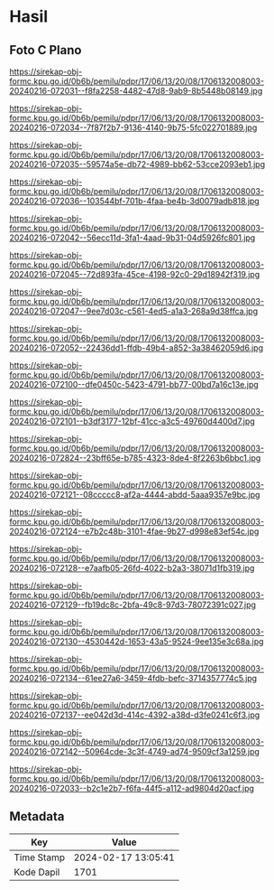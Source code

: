 # Hasil

## Foto C Plano

https://sirekap-obj-formc.kpu.go.id/0b6b/pemilu/pdpr/17/06/13/20/08/1706132008003-20240216-072031--f8fa2258-4482-47d8-9ab9-8b5448b08149.jpg

https://sirekap-obj-formc.kpu.go.id/0b6b/pemilu/pdpr/17/06/13/20/08/1706132008003-20240216-072034--7f87f2b7-9136-4140-9b75-5fc022701889.jpg

https://sirekap-obj-formc.kpu.go.id/0b6b/pemilu/pdpr/17/06/13/20/08/1706132008003-20240216-072035--59574a5e-db72-4989-bb62-53cce2093eb1.jpg

https://sirekap-obj-formc.kpu.go.id/0b6b/pemilu/pdpr/17/06/13/20/08/1706132008003-20240216-072036--103544bf-701b-4faa-be4b-3d0079adb818.jpg

https://sirekap-obj-formc.kpu.go.id/0b6b/pemilu/pdpr/17/06/13/20/08/1706132008003-20240216-072042--56ecc11d-3fa1-4aad-9b31-04d5926fc801.jpg

https://sirekap-obj-formc.kpu.go.id/0b6b/pemilu/pdpr/17/06/13/20/08/1706132008003-20240216-072045--72d893fa-45ce-4198-92c0-29d18942f319.jpg

https://sirekap-obj-formc.kpu.go.id/0b6b/pemilu/pdpr/17/06/13/20/08/1706132008003-20240216-072047--9ee7d03c-c561-4ed5-a1a3-268a9d38ffca.jpg

https://sirekap-obj-formc.kpu.go.id/0b6b/pemilu/pdpr/17/06/13/20/08/1706132008003-20240216-072052--22436dd1-ffdb-49b4-a852-3a38462059d6.jpg

https://sirekap-obj-formc.kpu.go.id/0b6b/pemilu/pdpr/17/06/13/20/08/1706132008003-20240216-072100--dfe0450c-5423-4791-bb77-00bd7a16c13e.jpg

https://sirekap-obj-formc.kpu.go.id/0b6b/pemilu/pdpr/17/06/13/20/08/1706132008003-20240216-072101--b3df3177-12bf-41cc-a3c5-49760d4400d7.jpg

https://sirekap-obj-formc.kpu.go.id/0b6b/pemilu/pdpr/17/06/13/20/08/1706132008003-20240216-072824--23bff65e-b785-4323-8de4-8f2263b6bbc1.jpg

https://sirekap-obj-formc.kpu.go.id/0b6b/pemilu/pdpr/17/06/13/20/08/1706132008003-20240216-072121--08ccccc8-af2a-4444-abdd-5aaa9357e9bc.jpg

https://sirekap-obj-formc.kpu.go.id/0b6b/pemilu/pdpr/17/06/13/20/08/1706132008003-20240216-072124--e7b2c48b-3101-4fae-9b27-d998e83ef54c.jpg

https://sirekap-obj-formc.kpu.go.id/0b6b/pemilu/pdpr/17/06/13/20/08/1706132008003-20240216-072128--e7aafb05-26fd-4022-b2a3-38071d1fb319.jpg

https://sirekap-obj-formc.kpu.go.id/0b6b/pemilu/pdpr/17/06/13/20/08/1706132008003-20240216-072129--fb19dc8c-2bfa-49c8-97d3-78072391c027.jpg

https://sirekap-obj-formc.kpu.go.id/0b6b/pemilu/pdpr/17/06/13/20/08/1706132008003-20240216-072130--4530442d-1653-43a5-9524-9ee135e3c68a.jpg

https://sirekap-obj-formc.kpu.go.id/0b6b/pemilu/pdpr/17/06/13/20/08/1706132008003-20240216-072134--61ee27a6-3459-4fdb-befc-3714357774c5.jpg

https://sirekap-obj-formc.kpu.go.id/0b6b/pemilu/pdpr/17/06/13/20/08/1706132008003-20240216-072137--ee042d3d-414c-4392-a38d-d3fe0241c6f3.jpg

https://sirekap-obj-formc.kpu.go.id/0b6b/pemilu/pdpr/17/06/13/20/08/1706132008003-20240216-072142--50964cde-3c3f-4749-ad74-9509cf3a1259.jpg

https://sirekap-obj-formc.kpu.go.id/0b6b/pemilu/pdpr/17/06/13/20/08/1706132008003-20240216-072033--b2c1e2b7-f6fa-44f5-a112-ad9804d20acf.jpg


## Metadata

| Key        | Value               |
| ---------- | ------------------- |
| Time Stamp | 2024-02-17 13:05:41 |
| Kode Dapil | 1701                |



